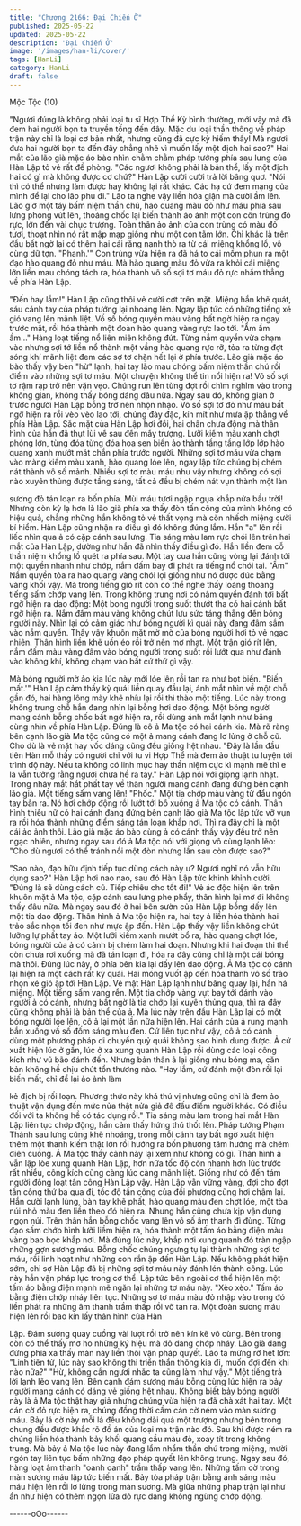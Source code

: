```yaml
---
title: "Chương 2166: Đại Chiến Ở"
published: 2025-05-22
updated: 2025-05-22
description: 'Đại Chiến Ở'
image: '/images/han-li/cover/'
tags: [HanLi]
category: HanLi
draft: false
---
```


Mộc Tộc (10)

"Ngươi đúng là không phải loại tu sĩ Hợp Thể Kỳ bình thường, mới
vậy mà đã đem hai người bọn ta truyền tống đến đây. Mặc du loại
thần thông về pháp trận này chỉ là loại cơ bản nhất, nhưng cũng
đã cực kỳ hiếm thấy! Mà ngươi đưa hai người bọn ta đến đây
chẳng nhẽ vì muốn lấy một địch hai sao?" Hai mắt của lão già
mặc áo bào nhìn chằm chằm pháp tướng phía sau lưng của Hàn
Lập tỏ vẻ rất đề phòng.
"Các ngươi không phải là bản thể, lấy một địch hai có gì mà
không được cơ chứ?" Hàn Lập cười cười trả lời bâng quơ.
"Nói thì có thể nhưng làm được hay không lại rất khác. Các hạ cứ
đem mạng của mình để lại cho lão phu đi." Lão ta nghe vậy liền
hóa giận mà cười ầm lên. Lão giơ một táy bấm niệm thần chú,
hao quang màu đỏ như máu phía sau lưng phóng vút lên, thoáng
chốc lại biến thành ảo ảnh một con côn trùng đỏ rực, lớn đến vài
chục trượng.
Toàn thân ảo ảnh của con trùng có màu đỏ tươi, thoạt nhìn nó rất
mập mạp giống như một con tằm lớn. Chỉ khác là trên đầu bất
ngờ lại có thêm hai cái răng nanh thò ra từ cái miệng khổng lồ, vô
cùng dữ tợn.
"Phanh.'"
Con trùng vừa hiện ra đã há to cái mồm phun ra một đạo hào
quang đỏ như máu.
Mà hào quang màu đỏ vừa ra khỏi cái miệng lớn liền mau chóng
tách ra, hóa thành vô số sợi tơ máu đỏ rực nhắm thẳng về phía
Hàn Lập.

"Đến hay lắm!"
Hàn Lập cũng thôi vẻ cười cợt trên mặt. Miệng hắn khẽ quát, sáu
cánh tay của pháp tướng lại nhoáng lên.
Ngay lập tức có những tiếng xé gió vang lên mãnh liệt. Vố số
bóng quyền màu vàng bất ngờ hiện ra ngay trước mặt, rồi hóa
thành một đoàn hào quang vàng rực lao tới.
"Ẩm ầm ầm..." Hàng loạt tiếng nổ liên miên không đứt.
Từng nắm quyển vừa chạm vào nhưng sợi tớ liền nổ thành một
vầng hào quang rực rỡ, tỏa ra từng đợt sóng khí mãnh liệt đem
các sợ tơ chặn hết lại ở phía trước.
Lão già mặc áo bào thấy vậy bèn "hừ" lạnh, hai tay lão mau
chóng bấm niệm thần chú rồi điểm vào những sợi tơ máu.
Một chuyện không thể tin nổi hiện ra!
Vô số sợi tơ rậm rạp trở nên vặn vẹo. Chúng run lên từng đợt rồi
chìm nghỉm vào trong không gian, không thấy bóng dáng đâu
nữa.
Ngay sau đó, không gian ở trước người Hàn Lập bỗng trở nên
nhộn nhạo. Vô số sợi tơ đỏ như máu bất ngờ hiện ra rồi vèo vèo
lao tới, chúng đày đặc, kín mít như mưa ập thẳng về phía Hàn
Lập.
Sắc mặt của Hàn Lập hơi đổi, hai chân chưa động mà thân hình
của hắn đã thụt lùi về sau đến mấy trượng. Lưỡi kiếm màu xanh
chợt phóng lớn, từng đóa từng đóa hoa sen biến ảo thành tầng
tầng lớp lớp hào quang xanh mướt mát chắn phía trước người.
Những sợi tơ máu vừa chạm vào màng kiếm màu xanh, hào
quang lóe lên, ngay lập tức chúng bị chém nát thành vô số mảnh.
Nhiều sợi tơ màu máu như vậy nhưng không có sợi nào xuyên
thủng được tầng sáng, tất cả đều bị chém nát vụn thành một làn

sương đỏ tán loạn ra bốn phía.
Mùi máu tươi ngập ngụa khắp nửa bầu trời!
Nhưng còn kỳ lạ hơn là lão già phía xa thấy đòn tấn công của
mình không có hiệu quả, chẳng những hắn không tỏ vẻ thất vọng
mà còn nhếch miệng cười bí hiểm.
Hàn Lập cũng nhận ra điều gì đó không đúng lắm. Hắn "a" lên rồi
liếc nhìn qua ả có cặp cánh sau lưng.
Tia sáng màu lam rực chói lên trên hai mắt của Hàn Lập, dường
như hắn đã nhìn thấy điều gì đó. Hắn liền đem cỗ thần niệm
khổng lồ quét ra phía sau. Một tay cua hắn cũng vòng lại đánh tới
một quyền nhanh như chớp, nắm đấm bay đi phát ra tiếng nổ chói
tai.
"Ầm"
Nắm quyền tỏa ra hào quang vàng chói lọi giống như nó được
đúc bằng vàng khối vậy. Mà trong tiếng gió rít còn có thể nghe
thấy loáng thoang tiếng sấm chớp vang lên.
Trong không trung nơi có nắm quyền đánh tới bất ngờ hiện ra dao
động: Một bong người trong suốt thướt tha có hai cánh bất ngờ
hiện ra.
Nắm đấm màu vàng không chút lưu sức táng thẳng đến bóng
người này.
Nhìn lại có cảm giác như bóng người kì quái này đang đâm sầm
vào nắm quyền.
Thấy vậy khuôn mặt mờ mờ của bóng người hơi tỏ vẻ ngạc
nhiên. Thân hình liền khẽ uốn éo rồi trở nên mờ nhạt.
Một trận gió rít lên, nắm đấm màu vàng đâm vào bóng người
trong suốt rồi lướt qua như đánh vào không khí, không chạm vào
bất cứ thứ gì vậy.

Mà bóng người mờ ảo kia lúc này mới lóe lên rồi tan ra như bọt
biển. "Biến mất.'"
Hàn Lập cảm thấy kỳ quái liền quay đầu lại, ánh mắt nhìn về một
chỗ gần đó, hai hàng lông mày khẽ nhíu lại rồi thì thào một tiếng.
Lúc này trong không trung chỗ hắn đang nhìn lại bỗng hơi dao
động. Một bóng người mang cánh bỗng chốc bất ngờ hiện ra, rồi
dùng ánh mắt lạnh như băng cùng nhìn về phía Hàn Lập.
Đúng là cô ả Ma tộc có hai cánh kia.
Mà rõ ràng bên cạnh lão già Ma tộc cũng có một ả mang cánh
đang lơ lửng ở chỗ cũ.
Cho dù là vẻ mặt hay vốc dáng cũng đều giống hệt nhau.
"Đây là lần đầu tiên Hàn mỗ thấy có người chỉ với tu vi Hợp Thể
mà đem ảo thuật tu luyện tới trình độ này. Nếu ta không có linh
mục hay thần niệm cực kì mạnh mẽ thì e là vẫn tưởng rằng ngươi
chưa hề ra tay." Hàn Lập nói với giọng lạnh nhạt. Trong nháy mắt
hắt phất tay về thân người mang cánh đang đứng bên cạnh lão
già.
Một tiếng sấm vang lên!
"Phốc." Một tia chớp màu vàng từ đầu ngón tay bắn ra. Nó hơi
chớp động rồi lướt tới bổ xuống ả Ma tộc có cánh.
Thân hình thiếu nữ có hai cánh đang đứng bên cạnh lão già Ma
tộc lập tức vỡ vụn ra rồi hóa thành những điểm sáng tán loạn
khắp nơi. Thì ra đây chỉ là một cái ảo ảnh thôi.
Lão già mặc áo bào cùng ả có cánh thấy vậy đều trở nên ngạc
nhiên, nhưng ngay sau đó ả Ma tộc nói với giọng vô cùng lạnh
lẽo:
"Cho dù ngươi có thể tránh nổi một đòn nhưng lần sau còn được
sao?"

"Sao nào, đạo hữu định tiếp tục dùng cách này ư? Ngươi nghĩ nó
vẫn hữu dụng sao?" Hàn Lập hơi nao nao, sau đó Hàn Lập tức
khinh khỉnh cười.
"Đúng là sẽ dùng cách cũ. Tiếp chiêu cho tốt đi!"
Vẻ ác độc hiện lên trên khuôn mặt ả Ma tộc, cặp cánh sau lưng
phe phẩy, thân hình lại mờ đi không thấy đâu nữa.
Mà ngay sau đó ở hai bên sườn của Hàn Lập bỗng dấy lên một
tia dao động. Thân hình ả Ma tộc hiện ra, hai tay ả liền hóa thành
hai trảo sắc nhọn tối đen như mực ập đến.
Hàn Lập thấy vậy liền không chút lưỡng lự phất tay áo. Một lưỡi
kiếm xanh mướt bổ ra, hào quang chợt lóe, bóng người của ả có
cảnh bị chém làm hai đoạn. Nhưng khi hai đoạn thi thể còn chưa
rơi xuống mà đã tán loạn đi, hóa ra đây cũng chỉ là một cái bóng
mà thôi.
Đúng lúc này, ở phía bên kia lại dấy lên dao động. Ả Ma tộc có
cánh lại hiện ra một cách rất kỳ quái. Hai móng vuốt ập đến hóa
thành vô số trảo nhọn xé gió ập tới Hàn Lập.
Vẻ mặt Hàn Lập lạnh như băng quay lại, hắn há miệng.
Một tiếng sấm vang rền. Một tia chớp vàng vụt bay tới đánh vào
người ả có cánh, nhưng bất ngờ là tia chớp lại xuyên thủng qua,
thì ra đây cũng không phải là bản thể của ả.
Mà lúc này trên đầu Hàn Lập lại có một bóng người lóe lên, cô ả
lại một lần nữa hiện lên. Hai cánh của ả rung mạnh bắn xuống vố
số đốm sáng màu đen.
Cứ liên tục như vậy, cô ả có cánh dùng một phương pháp di
chuyển quỷ quái không sao hình dung được. Ả cứ xuất hiện lúc ở
gần, lúc ở xa xung quanh Hàn Lập rồi dùng các loại công kích
như vũ bão đánh đến. Nhưng bản thân ả lại giống như bóng ma,
căn bản không hề chịu chút tổn thương nào.
"Hay lắm, cứ đánh một đòn rồi lại biến mất, chỉ để lại ảo ảnh làm

kẻ địch bị rối loạn. Phương thức này khá thú vị nhưng cũng chỉ là
đem ảo thuật vận dụng đến mức nửa thật nửa giả đê đấu điếm
người khác. Có điều đối với ta không hề có tác dụng rồi." Tia sáng
màu lam trong hai mắt Hàn Lập liên tục chớp động, hắn cảm thấy
hứng thú thốt lên. Pháp tướng Phạm Thánh sau lưng cũng khẽ
nhoáng, trong mỗi cánh tay bất ngờ xuất hiện thêm một thanh
kiếm thật lớn rồi hướng ra bốn phương tám hướng mà chém điên
cuồng.
Ả Ma tộc thấy cảnh này lại xem như không có gì. Thân hình ả vẫn
lập lòe xung quanh Hàn Lập, hơn nữa tốc độ còn nhanh hơn lúc
trước rất nhiều, công kích cũng càng lúc càng mãnh liệt. Giống
như có đến tám người đồng loạt tấn công Hàn Lập vậy.
Hàn Lập vẫn vững vàng, đợi cho đợt tấn công thứ ba qua đi, tốc
độ tấn công của đối phương cũng hơi chậm lại. Hắn cười lạnh
lùng, bàn tay khẽ phất, hào quang màu đen chợt lóe, một tòa núi
nhỏ màu đen liền theo đó hiện ra.
Nhưng hắn cũng chưa kịp vận dụng ngọn núi. Trên thân hắn bỗng
chốc vang lên vô số âm thanh đì đùng. Từng đạo sấm chớp hình
lưỡi liềm hiện ra, hóa thành một tấm áo bằng điện màu vàng bao
bọc khắp nơi.
Mà đúng lúc này, khắp nơi xung quanh đó tràn ngập những gợn
sương máu. Bỗng chốc chúng ngưng tụ lại thành những sợi tơ
máu, rồi linh hoạt như những con rắn ập đến Hàn Lập.
Nếu không phát hiện sớm, chỉ sợ Hàn Lập đã bị những sợi tơ
máu này đánh lén thành công.
Lúc này hắn vận pháp lực trong cơ thể. Lập tức bên ngoài cơ thể
hiện lên một tấm áo bằng điện mạnh mẽ ngăn lại những tơ máu
này.
"Xèo xèo." Tấm áo bằng điện chớp nháy liên tục. Những sợ tơ
máu màu đỏ nhập vào trong đó liền phát ra những âm thanh trầm
thấp rồi vỡ tan ra.
Một đoàn sương máu hiện lên rồi bao kín lấy thân hình của Hàn

Lập.
Đám sương quay cuồng vài lượt rồi trở nên kín kẽ vô cùng. Bên
trong còn có thể thấy mơ ho những ký hiệu mà đỏ đang chớp
nháy.
Lão già đang đứng phía xa thấy màn này liền thôi vận pháp quyết.
Lão ta mừng rỡ hét lớn:
"Linh tiên tử, lúc này sao không thi triển thần thông kia đi, muốn
đợi đến khi nào nữa?"
"Hừ, không cần ngươi nhắc ta cũng làm như vậy."
Một tiếng trả lời lạnh lẽo vang lên. Bên cạnh đám sương máu
bỗng cùng lúc hiện ra bảy người mang cánh có dáng vẻ giống hệt
nhau.
Không biết bảy bóng người này là ả Ma tộc thật hay giả nhưng
chúng vừa hiện ra đã chà xát hai tay. Một cán cờ đỏ rực hiện ra,
chúng đồng thời cầm cán cờ ném vào màn sương máu.
Bảy lá cờ này mỗi lá đều không dài quá một trượng nhưng bên
trong chung đều được khắc rõ đồ án của loại ma trận nào đó. Sau
khi được ném ra chúng liền hóa thành bảy khối quang cầu màu
đỏ, xoay tít trong không trung.
Mà bảy ả Ma tộc lúc này đang lẩm nhẩm thần chú trong miệng,
mười ngón tay liên tục bấm những đạo pháp quyết lên không
trung.
Ngay sau đó, hàng loạt âm thanh "oanh oanh" trầm thấp vang lên.
Những tấm cờ trong màn sương máu lập tức biến mất. Bảy tòa
pháp trận bằng ánh sáng màu máu hiện lên rồi lơ lửng trong màn
sương.
Mà giữa những pháp trận lại như ẩn như hiện có thêm ngọn lửa
đỏ rực đang không ngừng chớp động.

------oOo------
